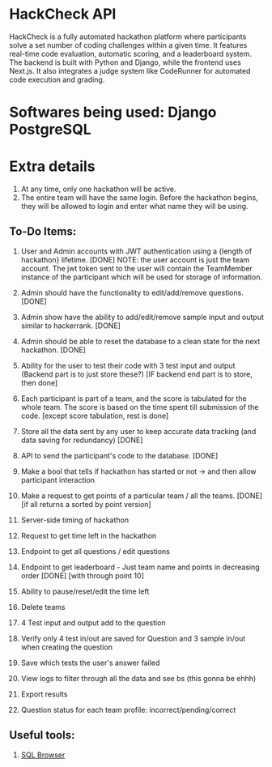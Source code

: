 # HackCheck API
 HackCheck is a fully automated hackathon platform where participants solve a set number of coding challenges within a given time. It features real-time code evaluation, automatic scoring, and a leaderboard system. The backend is built with Python and Django, while the frontend uses Next.js. It also integrates a judge system like CodeRunner for automated code execution and grading.

# Softwares being used: Django PostgreSQL

# Extra details
1. At any time, only one hackathon will be active.
2. The entire team will have the same login. Before the hackathon begins, they will be allowed to login and enter what name they will be using.

## To-Do Items:
1. User and Admin accounts with JWT authentication using a {length of hackathon} lifetime. [DONE]
NOTE: the user account is just the team account. The jwt token sent to the user will contain the TeamMember instance of the participant which will be used for storage of information.
2. Admin should have the functionality to edit/add/remove questions. [DONE]
3. Admin show have the ability to add/edit/remove sample input and output similar to hackerrank. [DONE]
4. Admin should be able to reset the database to a clean state for the next hackathon. [DONE]
5. Ability for the user to test their code with 3 test input and output (Backend part is to just store these?) [IF backend end part is to store, then done]
6. Each participant is part of a team, and the score is tabulated for the whole team. The score is based on the time spent till submission of the code. [except score tabulation, rest is done]
7. Store all the data sent by any user to keep accurate data tracking (and data saving for redundancy) [DONE]
8. API to send the participant's code to the database. [DONE]

9. Make a bool that tells if hackathon has started or not -> and then allow participant interaction
10. Make a request to get points of a particular team / all the teams. [DONE] [if all returns a sorted by point version]
11. Server-side timing of hackathon
12. Request to get time left in the hackathon
13. Endpoint to get all questions / edit questions
14. Endpoint to get leaderboard - Just team name and points in decreasing order [DONE] [with through point 10]
15. Ability to pause/reset/edit the time left
16. Delete teams
17. 4 Test input and output add to the question
18. Verify only 4 test in/out are saved for Question and 3 sample in/out when creating the question
19. Save which tests the user's answer failed
20. View logs to filter through all the data and see bs (this gonna be ehhh)
21. Export results
22. Question status for each team profile: incorrect/pending/correct

## Useful tools:
1. [SQL Browser](https://sqlitebrowser.org/dl/)